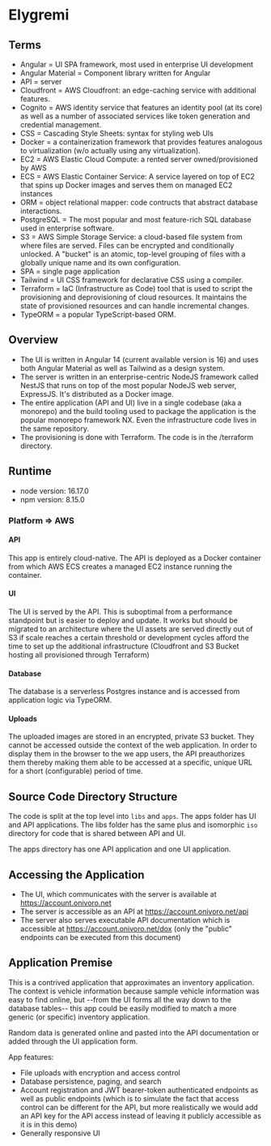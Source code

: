 # Elygremi

## Terms
- Angular = UI SPA framework, most used in enterprise UI development
- Angular Material = Component library written for Angular
- API = server
- Cloudfront = AWS Cloudfront: an edge-caching service with additional features.
- Cognito = AWS identity service that features an identity pool (at its core) as well as a number of associated services like token generation and credential management.
- CSS = Cascading Style Sheets: syntax for styling web UIs
- Docker = a containerization framework that provides features analogous to virtualization (w/o actually using any virtualization).
- EC2 = AWS Elastic Cloud Compute: a rented server owned/provisioned by AWS
- ECS = AWS Elastic Container Service: A service layered on top of EC2 that spins up Docker images and serves them on managed EC2 instances
- ORM = object relational mapper: code contructs that abstract database interactions.
- PostgreSQL = The most popular and most feature-rich SQL database used in enterprise software.
- S3 = AWS Simple Storage Service: a cloud-based file system from where files are served. Files can be encrypted and conditionally unlocked. A "bucket" is an atomic, top-level grouping of files with a globally unique name and its own configuration.
- SPA = single page application
- Tailwind = UI CSS framework for declarative CSS using a compiler.
- Terraform = IaC (Infrastructure as Code) tool that is used to script the provisioning and deprovisioning of cloud resources. It maintains the state of provisioned resources and can handle incremental changes.
- TypeORM = a popular TypeScript-based ORM.

## Overview

- The UI is written in Angular 14 (current available version is 16) and uses both Angular Material as well as Tailwind as a design system.
- The server is written in an enterprise-centric NodeJS framework called NestJS that runs on top of the most popular NodeJS web server, ExpressJS. It's distributed as a Docker image.
- The entire application (API and UI) live in a single codebase (aka a monorepo) and the build tooling used to package the application is the popular monorepo framework NX. Even the infrastructure code lives in the same repository.
- The provisioning is done with Terraform. The code is in the /terraform directory.

## Runtime

- node version: 16.17.0
- npm version: 8.15.0

### Platform => AWS

#### API
This app is entirely cloud-native. The API is deployed as a Docker container from which AWS ECS creates a managed EC2 instance running the container.

#### UI
The UI is served by the API. This is suboptimal from a performance standpoint but is easier to deploy and update. It works but should be migrated to an architecture where the UI assets are served directly out of S3 if scale reaches a certain threshold or development cycles afford the time to set up the additional infrastructure (Cloudfront and S3 Bucket hosting all provisioned through Terraform)

#### Database
The database is a serverless Postgres instance and is accessed from application logic via TypeORM.

#### Uploads
The uploaded images are stored in an encrypted, private S3 bucket. They cannot be accessed outside the context of the web application. In order to display them in the browser to the we app users, the API preauthorizes them thereby making them able to be accessed at a specific, unique URL for a short (configurable) period of time.

## Source Code Directory Structure
The code is split at the top level into `libs` and `apps`. The apps folder has UI and API applications. The libs folder has the same plus and isomorphic `iso` directory for code that is shared between API and UI.

The apps directory has one API application and one UI application.

## Accessing the Application
- The UI, which communicates with the server is available at https://account.onivoro.net
- The server is accessible as an API at https://account.onivoro.net/api
- The server also serves executable API documentation which is accessible at https://account.onivoro.net/dox (only the "public" endpoints can be executed from this document)

## Application Premise

This is a contrived application that approximates an inventory application. The context is vehicle information because sample vehicle information was easy to find online, but --from the UI forms all the way down to the database tables-- this app could be easily modified to match a more generic (or specific) inventory application.

Random data is generated online and pasted into the API documentation or added through the UI application form.

App features:
- File uploads with encryption and access control
- Database persistence, paging, and search
- Account registration and JWT bearer-token authenticated endpoints as well as public endpoints (which is to simulate the fact that access control can be different for the API, but more realistically we would add an API key for the API access instead of leaving it publicly accessible as it is in this demo)
- Generally responsive UI
